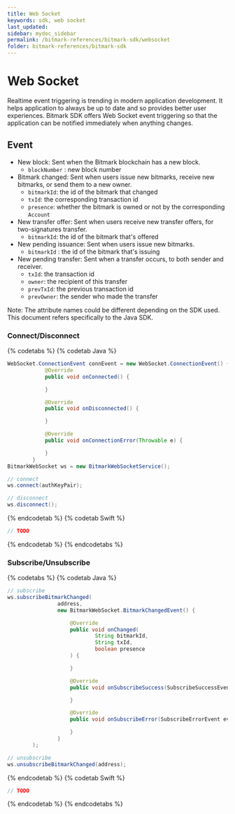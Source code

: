 ```yaml
---
title: Web Socket
keywords: sdk, web socket
last_updated: 
sidebar: mydoc_sidebar
permalink: /bitmark-references/bitmark-sdk/websocket
folder: bitmark-references/bitmark-sdk
---
```


# Web Socket
Realtime event triggering is trending in modern application development. It helps application to always be up to date and so provides better user experiences.
Bitmark SDK offers Web Socket event triggering so that the application can be notified immediately when anything changes.

## Event
- New block: Sent when the Bitmark blockchain has a new block.
  + `blockNumber` : new block number
- Bitmark changed: Sent when users issue new bitmarks, receive new bitmarks, or send them to a new owner.
  + `bitmarkId`: the id of the bitmark that changed
  + `txId`: the corresponding transaction id
  + `presence`: whether the bitmark is owned or not by the corresponding `Account`
- New transfer offer: Sent when users receive new transfer offers, for two-signatures transfer.
  + `bitmarkId`: the id of the bitmark that's offered
- New pending issuance: Sent when users issue new bitmarks.
  + `bitmarkId` : the id of the bitmark that's issuing
- New pending transfer: Sent when a transfer occurs, to both sender and receiver.
  + `txId`: the transaction id
  + `owner`: the recipient of this transfer
  + `prevTxId`: the previous transaction id
  + `prevOwner`: the sender who made the transfer

Note: The attribute names could be different depending on the SDK used. This document refers specifically to the Java SDK.

### Connect/Disconnect
{% codetabs %}
{% codetab Java %}
```java
WebSocket.ConnectionEvent connEvent = new WebSocket.ConnectionEvent() {
            @Override
            public void onConnected() {

            }

            @Override
            public void onDisconnected() {

            }

            @Override
            public void onConnectionError(Throwable e) {

            }
        }
BitmarkWebSocket ws = new BitmarkWebSocketService();

// connect
ws.connect(authKeyPair);

// disconnect
ws.disconnect();
```
{% endcodetab %}
{% codetab Swift %}
```swift
// TODO
```
{% endcodetab %}
{% endcodetabs %}


### Subscribe/Unsubscribe
{% codetabs %}
{% codetab Java %}
```java
// subscribe
ws.subscribeBitmarkChanged(
                address,
                new BitmarkWebSocket.BitmarkChangedEvent() {

                    @Override
                    public void onChanged(
                            String bitmarkId,
                            String txId,
                            boolean presence
                    ) {

                    }

                    @Override
                    public void onSubscribeSuccess(SubscribeSuccessEvent event) {

                    }

                    @Override
                    public void onSubscribeError(SubscribeErrorEvent event) {

                    }
                }
        );

// unsubscribe
ws.unsubscribeBitmarkChanged(address);
```
{% endcodetab %}
{% codetab Swift %}
```swift
// TODO
```
{% endcodetab %}
{% endcodetabs %}
